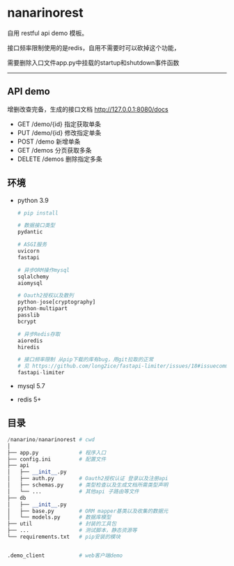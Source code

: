 # nanarinorest

自用 restful api demo 模板。

接口频率限制使用的是redis，自用不需要时可以砍掉这个功能，

需要删除入口文件app.py中挂载的startup和shutdown事件函数

---



## API demo

增删改查完备，生成的接口文档 http://127.0.0.1:8080/docs

- GET    /demo/{id}    指定获取单条
- PUT    /demo/{id}    修改指定单条
- POST    /demo    新增单条
- GET    /demos    分页获取多条
- DELETE    /demos    删除指定多条



## 环境

- python 3.9

  ```python
  # pip install
  
  # 数据接口类型
  pydantic
  
  # ASGI服务
  uvicorn
  fastapi
  
  # 异步ORM操作mysql
  sqlalchemy
  aiomysql
  
  # Oauth2授权以及散列
  python-jose[cryptography]
  python-multipart
  passlib
  bcrypt
  
  # 异步Redis存取
  aioredis
  hiredis
  
  # 接口频率限制 从pip下载的库有bug，用git拉取的正常
  # 见 https://github.com/long2ice/fastapi-limiter/issues/18#issuecomment-955888999
  fastapi-limiter
  ```

- mysql 5.7

- redis 5+



## 目录

```python
/nanarino/nanarinorest # cwd
│
├── app.py             # 程序入口
├── config.ini         # 配置文件
├── api
│   ├── __init__.py
│   ├── auth.py        # Oauth2授权认证 登录以及注册api
│   ├── schemas.py     # 类型检查以及生成文档所需类型声明
│   └── ...            # 其他api 子路由等文件
├── db
│   ├── __init__.py
│   ├── base.py        # ORM mapper基类以及收集的数据元
│   └── models.py      # 数据库模型
├── util               # 封装的工具包
├── ...                # 测试脚本，静态资源等
└── requirements.txt   # pip安装的模块


.demo_client           # web客户端demo
```

